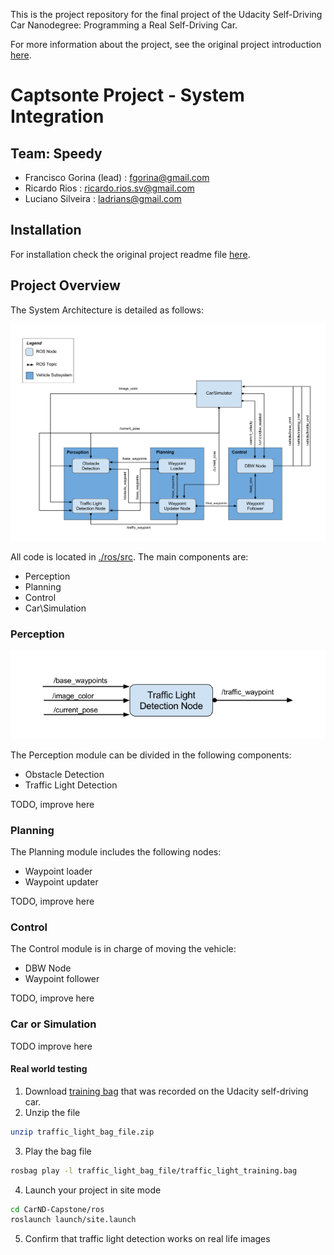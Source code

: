 This is the project repository for the final project of the Udacity Self-Driving Car Nanodegree: Programming a Real Self-Driving Car.

For more information about the project, see the original project introduction [here](https://classroom.udacity.com/nanodegrees/nd013/parts/6047fe34-d93c-4f50-8336-b70ef10cb4b2/modules/e1a23b06-329a-4684-a717-ad476f0d8dff/lessons/462c933d-9f24-42d3-8bdc-a08a5fc866e4/concepts/5ab4b122-83e6-436d-850f-9f4d26627fd9).

# Captsonte Project - System Integration

## Team: Speedy

  - Francisco Gorina (lead) : fgorina@gmail.com
  - Ricardo Rios : ricardo.rios.sv@gmail.com
  - Luciano Silveira : ladrians@gmail.com

## Installation

For installation check the original project readme file [here](https://github.com/udacity/CarND-Capstone/).
  
## Project Overview

The System Architecture is detailed as follows:

![](./imgs/final-project-ros-graph-v2.png)

All code is located in [./ros/src](). The main components are:

  - Perception
  - Planning
  - Control
  - Car\Simulation

### Perception

![](./imgs/tl-detector-ros-graph.png)

The Perception module can be divided in the following components:

  - Obstacle Detection
  - Traffic Light Detection

TODO, improve here

### Planning

The Planning module includes the following nodes:

  - Waypoint loader
  - Waypoint updater

TODO, improve here

### Control

The Control module is in charge of moving the vehicle:

  - DBW Node
  - Waypoint follower

TODO, improve here

### Car or Simulation

TODO improve here

#### Real world testing
1. Download [training bag](https://s3-us-west-1.amazonaws.com/udacity-selfdrivingcar/traffic_light_bag_file.zip) that was recorded on the Udacity self-driving car.
2. Unzip the file
```bash
unzip traffic_light_bag_file.zip
```
3. Play the bag file
```bash
rosbag play -l traffic_light_bag_file/traffic_light_training.bag
```
4. Launch your project in site mode
```bash
cd CarND-Capstone/ros
roslaunch launch/site.launch
```
5. Confirm that traffic light detection works on real life images
